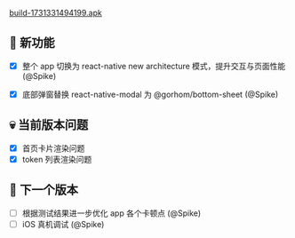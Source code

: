 [build-1731331494199.apk](https://dalveywallet.s3.ap-northeast-1.amazonaws.com/release/apks/build-1731331494199.apk)

## 🎉 新功能

- [x] 整个 app 切换为 react-native new architecture 模式，提升交互与页面性能 (@Spike)
- [x] 底部弹窗替换 react-native-modal 为 @gorhom/bottom-sheet (@Spike)


## 💀 当前版本问题

- [x] 首页卡片渲染问题
- [x] token 列表渲染问题

## 📅 下一个版本

- [ ] 根据测试结果进一步优化 app 各个卡顿点 (@Spike)
- [ ] iOS 真机调试 (@Spike)